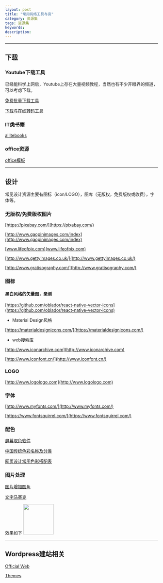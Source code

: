 ```yaml
---
layout: post
title: "常用网络工具与资"
category: 资源集
tags: 资源集
keywords: 
description: 
---
```


---
## 下载

### Youtube下载工具
已经能科学上网后，Youtube上存在大量视频教程，当然也有不少开眼界的频道，可以考虑下载。

[免费批量下载工具](http://youtubemultidownloader.com/index.html)

[下载与在线转码工具](http://www.clipconverter.cc/)

### IT类书籍
[allitebooks](http://www.allitebooks.com/)

### office资源
[office模板](http://www.officeplus.cn/Template/Home.shtml)


---
## 设计

常见设计资源主要有图标（icon/LOGO），图库（无版权，免费版权或收费），字体等。

### 无版权/免费版权图片

[https://pixabay.com/](https://pixabay.com/)

[http://www.gaopinimages.com/index](http://www.gaopinimages.com/index)

[www.lifeofpix.com](www.lifeofpix.com)

[http://www.gettyimages.co.uk/](http://www.gettyimages.co.uk/)

[http://www.gratisography.com/](http://www.gratisography.com/)


### 图标

#### 黑白风格的矢量图，亲测
[https://github.com/oblador/react-native-vector-icons](https://github.com/oblador/react-native-vector-icons)

* Material Design风格

[https://materialdesignicons.com/](https://materialdesignicons.com/)

* web搜索库

[http://www.iconarchive.com](http://www.iconarchive.com)

[http://www.iconfont.cn/](http://www.iconfont.cn/)

### LOGO
[http://www.logologo.com](http://www.logologo.com)


### 字体
[http://www.myfonts.com/](http://www.myfonts.com/)

[https://www.fontsquirrel.com/](https://www.fontsquirrel.com/)


### 配色
[屏幕取色软件](http://www.softpedia.com/get/Multimedia/Graphic/Graphic-Others/TakeColor.shtml)

[中国传统色彩名称及分类](http://color.uisdc.com/)

[网页设计常用色彩搭配表](http://tool.c7sky.com/webcolor/#hue_4)


### 图片处理

[图片增加圆角](http://www.roundpic.com/index.php)


[文字马赛克](https://tagul.com/)

效果如下
<img src="{{site.zhehua.images}}/misc/Word Cloud.png" width = "100" height = "100" />


---
## Wordpress建站相关

[Official Web](https://cn.wordpress.org/)

[Themes](http://www.wopus.org/themes/)



